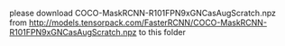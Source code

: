 please download COCO-MaskRCNN-R101FPN9xGNCasAugScratch.npz from http://models.tensorpack.com/FasterRCNN/COCO-MaskRCNN-R101FPN9xGNCasAugScratch.npz to this folder

